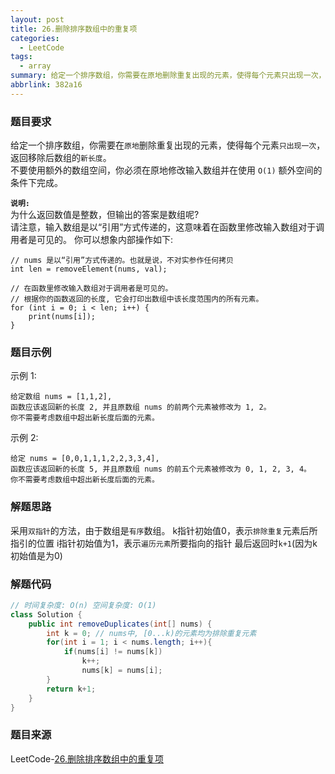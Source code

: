 ```yaml
---
layout: post
title: 26.删除排序数组中的重复项
categories:
  - LeetCode
tags:
  - array
summary: 给定一个排序数组，你需要在原地删除重复出现的元素，使得每个元素只出现一次，返回移除后数组的新长度。
abbrlink: 382a16
---
```


### 题目要求
给定一个排序数组，你需要在`原地`删除重复出现的元素，使得每个元素`只出现一次`，返回移除后数组的`新长度`。  
不要使用额外的数组空间，你必须在原地修改输入数组并在使用 `O(1)` 额外空间的条件下完成。


**`说明:`**  
为什么返回数值是整数，但输出的答案是数组呢?  
请注意，输入数组是以“引用”方式传递的，这意味着在函数里修改输入数组对于调用者是可见的。
你可以想象内部操作如下:

```
// nums 是以“引用”方式传递的。也就是说，不对实参作任何拷贝
int len = removeElement(nums, val);

// 在函数里修改输入数组对于调用者是可见的。
// 根据你的函数返回的长度, 它会打印出数组中该长度范围内的所有元素。
for (int i = 0; i < len; i++) {
    print(nums[i]);
}
```

### 题目示例
示例 1:
```
给定数组 nums = [1,1,2], 
函数应该返回新的长度 2, 并且原数组 nums 的前两个元素被修改为 1, 2。 
你不需要考虑数组中超出新长度后面的元素。
```

示例 2:
```
给定 nums = [0,0,1,1,1,2,2,3,3,4],
函数应该返回新的长度 5, 并且原数组 nums 的前五个元素被修改为 0, 1, 2, 3, 4。
你不需要考虑数组中超出新长度后面的元素。
```

### 解题思路
采用`双指针`的方法，由于数组是`有序`数组。
k指针初始值0，表示`排除重复`元素后所指引的位置
i指针初始值为1，表示`遍历元素`所要指向的指针
最后返回时`k+1`(因为k初始值是为0)

### 解题代码

```java
// 时间复杂度: O(n) 空间复杂度: O(1)
class Solution {
    public int removeDuplicates(int[] nums) {
        int k = 0; // nums中, [0...k)的元素均为排除重复元素
        for(int i = 1; i < nums.length; i++){
            if(nums[i] != nums[k])
                k++;
                nums[k] = nums[i];
        }
        return k+1;
    }
}
```

### 题目来源
LeetCode-[26.删除排序数组中的重复项](https://leetcode-cn.com/problems/remove-duplicates-from-sorted-array/)